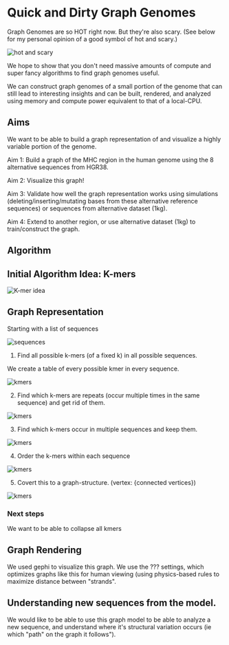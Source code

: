 # Quick and Dirty Graph Genomes

Graph Genomes are so HOT right now.  But they're also scary. (See below for my personal opinion of a good symbol of hot and scary.)

![hot and scary](hot_and_scary.jpg)

We hope to show that you don't need massive amounts of compute and super fancy algorithms to find graph genomes useful.

We can construct graph genomes of a small portion of the genome that can still lead to interesting insights and can be built, rendered, and analyzed using memory and compute power equivalent to that of a local-CPU.

## Aims

We want to be able to build a graph representation of and visualize a highly variable portion of the genome.

Aim 1: Build a graph of the MHC region in the human genome using the 8 alternative sequences from HGR38.

Aim 2: Visualize this graph!

Aim 3: Validate how well the graph representation works using simulations (deleting/inserting/mutating bases from these alternative reference sequences) or sequences from alternative dataset (1kg).

Aim 4: Extend to another region, or use alternative dataset (1kg) to train/construct the graph.


## Algorithm

## Initial Algorithm Idea: K-mers

![K-mer idea](kmer_idea.jpg)


## Graph Representation

Starting with a list of sequences

![sequences](sequences_start.png)


1. Find all possible k-mers (of a fixed k) in all possible sequences.

We create a table of every possible kmer in every sequence.

![kmers](pos.png)

2. Find which k-mers are repeats (occur multiple times in the same sequence) and get rid of them.

![kmers](pos_starts.png)

3. Find which k-mers occur in multiple sequences and keep them.

![kmers](n_repeats.png)

4. Order the k-mers within each sequence 

![kmers](to_order.png)

5. Covert this to a graph-structure. (vertex: {connected vertices})

![kmers](to_edge_list.png)

### Next steps

We want to be able to collapse all kmers 

## Graph Rendering

We used gephi to visualize this graph. We use the ??? settings, which optimizes graphs like this for human viewing (using physics-based rules to maximize distance between "strands".


## Understanding new sequences from the model.

We would like to be able to use this graph model to be able to analyze a new sequence, and understand where it's structural variation occurs (ie which "path" on the graph it follows"). 
